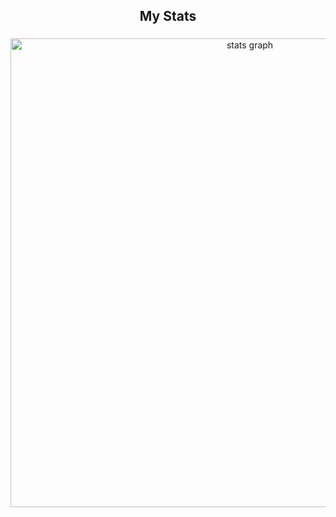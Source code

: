 <h2 align="center">My Stats</h2>

###

<div align="center">
  <img src="http://github-profile-summary-cards.vercel.app/api/cards/profile-details?username=samarthsb4real&theme=bear" width=750  alt="stats graph"/>

</div>
